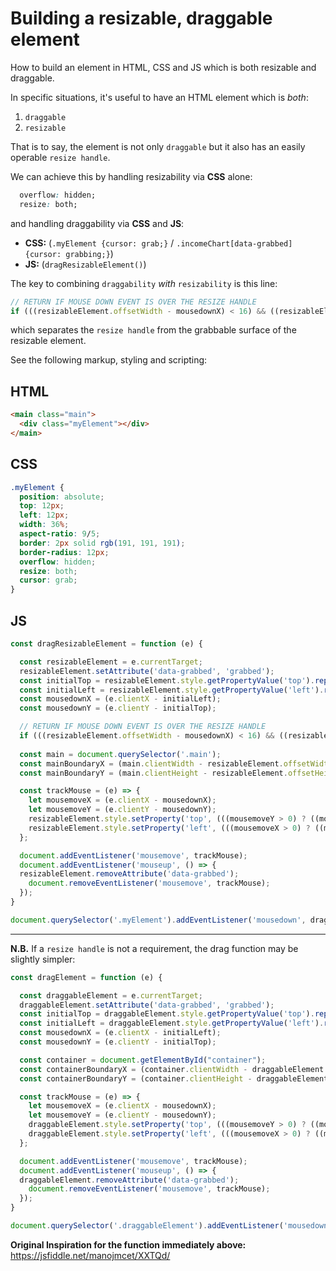 # Building a resizable, draggable element
How to build an element in HTML, CSS and JS which is both resizable and draggable.

In specific situations, it's useful to have an HTML element which is *both*:

1) `draggable`
2) `resizable`

That is to say, the element is not only `draggable` but it also has an easily operable `resize handle`.

We can achieve this by handling resizability via **CSS** alone:

```css
  overflow: hidden;
  resize: both;
```

and handling draggability via **CSS** and **JS**:

 - **CSS:** (`.myElement {cursor: grab;}` / `.incomeChart[data-grabbed] {cursor: grabbing;}`)
 - **JS:** (`dragResizableElement()`)

The key to combining `draggability` *with* `resizability` is this line:
```js
// RETURN IF MOUSE DOWN EVENT IS OVER THE RESIZE HANDLE
if (((resizableElement.offsetWidth - mousedownX) < 16) && ((resizableElement.offsetHeight - mousedownY) < 16)) return;
```
which separates the `resize handle` from the grabbable surface of the resizable element.

See the following markup, styling and scripting:

## HTML
```html
<main class="main">
  <div class="myElement"></div>
</main>
```

## CSS
```css
.myElement {
  position: absolute;
  top: 12px;
  left: 12px;
  width: 36%;
  aspect-ratio: 9/5;
  border: 2px solid rgb(191, 191, 191);
  border-radius: 12px;
  overflow: hidden;
  resize: both;
  cursor: grab;
}
```

## JS
```js
const dragResizableElement = function (e) {

  const resizableElement = e.currentTarget;
  resizableElement.setAttribute('data-grabbed', 'grabbed');
  const initialTop = resizableElement.style.getPropertyValue('top').replace('px', '') || 12;
  const initialLeft = resizableElement.style.getPropertyValue('left').replace('px', '') || 12;         
  const mousedownX = (e.clientX - initialLeft);
  const mousedownY = (e.clientY - initialTop);

  // RETURN IF MOUSE DOWN EVENT IS OVER THE RESIZE HANDLE
  if (((resizableElement.offsetWidth - mousedownX) < 16) && ((resizableElement.offsetHeight - mousedownY) < 16)) return;
  
  const main = document.querySelector('.main');
  const mainBoundaryX = (main.clientWidth - resizableElement.offsetWidth);
  const mainBoundaryY = (main.clientHeight - resizableElement.offsetHeight);

  const trackMouse = (e) => {
    let mousemoveX = (e.clientX - mousedownX);
    let mousemoveY = (e.clientY - mousedownY);
    resizableElement.style.setProperty('top', (((mousemoveY > 0) ? ((mousemoveY < mainBoundaryY) ? mousemoveY : mainBoundaryY) : 0) + 'px'));
    resizableElement.style.setProperty('left', (((mousemoveX > 0) ? ((mousemoveX < mainBoundaryX) ? mousemoveX : mainBoundaryX) : 0) + 'px'));
  }; 

  document.addEventListener('mousemove', trackMouse);
  document.addEventListener('mouseup', () => {
  resizableElement.removeAttribute('data-grabbed');
    document.removeEventListener('mousemove', trackMouse);
  });
}

document.querySelector('.myElement').addEventListener('mousedown', dragResizableElement);
```

_______

**N.B.** If a `resize handle` is not a requirement, the drag function may be slightly simpler:

```js
const dragElement = function (e) {

  const draggableElement = e.currentTarget;
  draggableElement.setAttribute('data-grabbed', 'grabbed');
  const initialTop = draggableElement.style.getPropertyValue('top').replace('px', '') || 0;
  const initialLeft = draggableElement.style.getPropertyValue('left').replace('px', '') || 0;         
  const mousedownX = (e.clientX - initialLeft);
  const mousedownY = (e.clientY - initialTop);

  const container = document.getElementById("container");
  const containerBoundaryX = (container.clientWidth - draggableElement.clientWidth);
  const containerBoundaryY = (container.clientHeight - draggableElement.clientHeight);

  const trackMouse = (e) => {
    let mousemoveX = (e.clientX - mousedownX);
    let mousemoveY = (e.clientY - mousedownY);
    draggableElement.style.setProperty('top', (((mousemoveY > 0) ? ((mousemoveY < containerBoundaryY) ? mousemoveY : containerBoundaryY) : 0) + 'px'));
    draggableElement.style.setProperty('left', (((mousemoveX > 0) ? ((mousemoveX < containerBoundaryX) ? mousemoveX : containerBoundaryX) : 0) + 'px'));
  }; 

  document.addEventListener('mousemove', trackMouse);
  document.addEventListener('mouseup', () => {
  draggableElement.removeAttribute('data-grabbed');
    document.removeEventListener('mousemove', trackMouse);
  });
}

document.querySelector('.draggableElement').addEventListener('mousedown', dragElement);
```

**Original Inspiration for the function immediately above:** https://jsfiddle.net/manojmcet/XXTQd/
